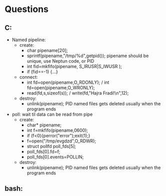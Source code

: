 # Questions

## C:
- Named pipeline:
    - create:
        - char pipename[20];
        - sprintf(pipename,"/tmp/%d",getpid()); pipename should be unique, use Neptun code, or PID
        - int fid=mkfifo(pipename, S_IRUSR|S_IWUSR ); 
        - if (fid==-1) {...}
    - connect: 
        - int fd=open(pipename,O_RDONLY); / int fd=open(pipename,O_WRONLY);
        - read(fd,s,sizeof(s)); / write(fd,"Hajra Fradi!\n",12);
    - destroy:
        - unlink(pipename); PID named files gets deleted usually when the program ends
- poll: wait til data can be read from pipe
    - create:
        - char* pipename;
        - int f=mkfifo(pipename,0600);
        - if (f<0){perror("error");exit(1);}
        - f=open("/tmp/evgdzd",O_RDWR);
        - struct pollfd poll_fds[5];
        - poll_fds[0].fd=f;
        - poll_fds[0].events=POLLIN;
    - destroy:
        - unlink(pipename); PID named files gets deleted usually when the program ends
    

## bash:
